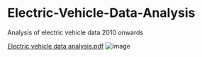 # Electric-Vehicle-Data-Analysis
Analysis of electric vehicle data 2010 onwards

[Electric vehicle data analysis.pdf](https://github.com/Subhosmita/Electric-Vehicle-Data-Analysis/files/15169235/Electric.vehicle.data.analysis.pdf)
![image](https://github.com/Subhosmita/Electric-Vehicle-Data-Analysis/assets/161363267/dd2d1628-2f35-4b7b-9681-825b3ce5a7c8)

